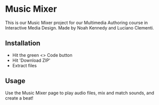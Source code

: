 # Music Mixer
This is our Music Mixer project for our Multimedia Authoring course in Interactive Media Design. Made by Noah Kennedy and Luciano Clementi. 

## Installation 
- Hit the green <> Code button
- Hit 'Download ZIP'
- Extract files

## Usage 
Use the Music Mixer page to play audio files, mix and match sounds, and create a beat!
